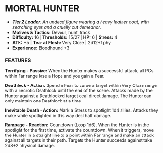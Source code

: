 # MORTAL HUNTER

- ***Tier 2 Leader:*** *An undead figure wearing a heavy leather coat, with searching eyes and a cruelly cut demeanor.*
- **Motives & Tactics:** Devour, hunt, track
- **Difficulty:** 16 | **Thresholds:** 15/27 | **HP:** 6 | **Stress:** 4
- **ATK:** +5 | **Tear at Flesh:** Very Close | 2d12+1 phy
- **Experience:** Bloodhound +3

### FEATURES

**Terrifying - Passive:** When the Hunter makes a successful attack, all PCs within Far range lose a Hope and you gain a Fear.

**Deathlock - Action:** Spend a Fear to curse a target within Very Close range with a necrotic Deathlock until the end of the scene. Attacks made by the Hunter against a Deathlocked target deal direct damage. The Hunter can only maintain one Deathlock at a time.

**Inevitable Death - Action:** Mark a Stress to spotlight 1d4 allies. Attacks they make while spotlighted in this way deal half damage.

**Rampage - Reaction:** Countdown (Loop 1d6). When the Hunter is in the spotlight for the first time, activate the countdown. When it triggers, move the Hunter in a straight line to a point within Far range and make an attack against all targets in their path. Targets the Hunter succeeds against take 2d8+2 physical damage.
